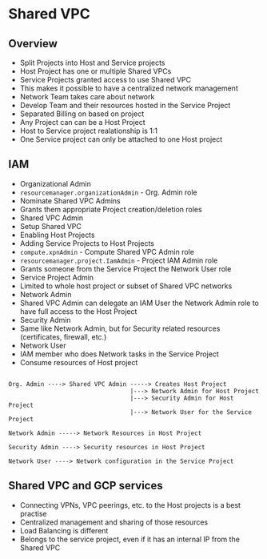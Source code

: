 # Shared VPC

## Overview

* Split Projects into Host and Service projects
* Host Project has one or multiple Shared VPCs
* Service Projects granted access to use Shared VPC
* This makes it possible to have a centralized network management
 * Network Team takes care about network
 * Develop Team and their resources hosted in the Service Project
 * Separated Billing on based on project
* Any Project can can be a Host Project
* Host to Service project realationship is 1:1
 * One Service project can only be attached to one Host project

## IAM

* Organizational Admin
 * `resourcemanager.organizationAdmin` - Org. Admin role
 * Nominate Shared VPC Admins
 * Grants them appropriate Project creation/deletion roles
* Shared VPC Admin
 * Setup Shared VPC
 * Enabling Host Projects
 * Adding Service Projects to Host Projects
 * `compute.xpnAdmin` - Compute Shared VPC Admin role
 * `resourcemanager.project.IamAdmin` - Project IAM Admin role
 * Grants someone from the Service Project the Network User role
* Service Project Admin
 * Limited to whole host project or subset of Shared VPC networks
* Network Admin
 * Shared VPC Admin can delegate an IAM User the Network Admin role to have full access to the Host Project
* Security Admin
 * Same like Network Admin, but for Security related resources (certificates, firewall, etc.)
* Network User
 * IAM member who does Network tasks in the Service Project
 * Consume resources of Host project

 ```

Org. Admin ----> Shared VPC Admin -----> Creates Host Project
                                   |---> Network Admin for Host Project
                                   |---> Security Admin for Host Project
                                   |---> Network User for the Service Project

Network Admin -----> Network Resources in Host Project

Security Admin ----> Security resources in Host Project

Network User ----> Network configuration in the Service Project

```

## Shared VPC and GCP services

* Connecting VPNs, VPC peerings, etc. to the Host projects is a best practise
 * Centralized management and sharing of those resources
* Load Balancing is different
 * Belongs to the service project, even if it has an internal IP from the Shared VPC
